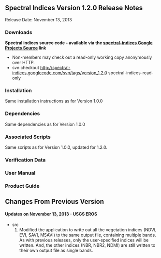 ## Spectral Indices Version 1.2.0 Release Notes ##
Release Date: November 13, 2013

### Downloads ###

**Spectral indices source code - available via the [spectral-indices Google Projects Source](https://code.google.com/p/spectral-indices/source/checkout) link**

  * Non-members may check out a read-only working copy anonymously over HTTP.
  * svn checkout http://spectral-indices.googlecode.com/svn/tags/version_1.2.0 spectral-indices-read-only

### Installation ###
Same installation instructions as for Version 1.0.0

### Dependencies ###
Same dependencies as for Version 1.0.0

### Associated Scripts ###
Same scripts as for Version 1.0.0, updated for 1.2.0.

### Verification Data ###

### User Manual ###

### Product Guide ###


## Changes From Previous Version ##
#### Updates on November 13, 2013 - USGS EROS ####
  * src
    1. Modified the application to write out all the vegetation indices (NDVI, EVI, SAVI, MSAVI) to the same output file, containing multiple bands.  As with previous releases, only the user-specified indices will be written.  And, the other indices (NBR, NBR2, NDMI) are still written to their own output file as single bands.